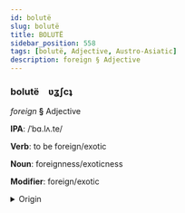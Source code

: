 ```yaml
---
id: bolutë
slug: bolutë
title: BOLUTË
sidebar_position: 558
tags: [bolutë, Adjective, Austro-Asiatic]
description: foreign § Adjective
---
```


### bolutë&emsp;<span kind="abugida">ʋʓʃcʇ</span>

*foreign* **§** Adjective

**IPA**: /ˈbɑ.lʌ.te/

**Verb**: to be foreign/exotic

**Noun**: foreignness/exoticness

**Modifier**: foreign/exotic

<details>
    <summary>Origin</summary>
    Khmer បរទេស bɑɑrĕəʼteih /ɓɑː.rĕəʔ.teih/<br/>
    <em>Austro-Asiatic Language Family</em>
</details>